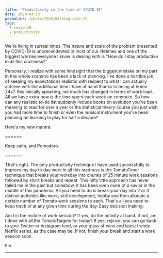 ```yaml
---
title: 'Productivity in the time of COVID-19'
date: 2020-04-13
permalink: /posts/2020/04/blog-post-2/
tags:
  - covid-19
  - productivity
---
```


We're living in surreal times. The nature and scale of the problem presented by COVID-19 is unprecendented in most of our lifetimes and one of the biggest worries everyone I know is dealing with is "How do I stay productive in all this craziness?"

Personally, I realize with some hindsight that the biggest mistake on my part in this whole scenario has been a lack of planning. I've done a horrible job of keeping my expectations realistic with respect to what I can actually achieve with the additional time I have at hand thanks to being at home 24x7. Realistically speaking, not much has changed in terms of work load. All we have extra now is the time spent each week on commute. So how can any realistic to-do list suddenly include books on evolution you've been meaning to read for over a year or the statistical theory course you just wish you had more time to finish or even the musical instrument you've been planning on learning to play for half a decade?

Here's my new mantra: 

======

Keep calm, and Pomodoro.

======

That's right. The only productivity technique I have used successfully to improve my day to day work in all this madness is the TomatoTimer technique that breaks your workday into chunks of 25 minute work sessions followed by short breaks and repeat. This nifty little approach has never failed me in the past but somehow, it has been even more of a savior in the middle of this pandemic. All you need to do is break your day into 2 or 3 distinct activities like work, skill development, hobby and then allocate a certain number of Tomato work sessions to each. That's all you need to keep track of at any given time during the day. Easy decision making:

Am I in the middle of work session? 
	If yes, do the activity at hand. 
	If not, am I done with all the TomatoTargets for today? 
		If yes, rejoice, you can go back to your Twitter or Instagram feed, or your glass of wine and latest trendy Netflix series, as the case may be. 
		If not, finish your break and start a work session soon.

Fin.

------